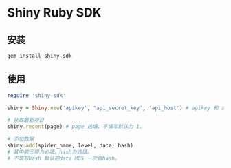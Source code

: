 # Shiny Ruby SDK

## 安装
```bash
gem install shiny-sdk
```

## 使用
```ruby
require 'shiny-sdk'

shiny = Shiny.new('apikey', 'api_secret_key', 'api_host') # apikey 和 api_secret_key 必须填写，api_host 不填写会使用默认值。。

# 获取最新项目
shiny.recent(page) # page 选填，不填写默认为 1。

# 添加数据
shiny.add(spider_name, level, data, hash)
# 其中前三项为必填，hash为选填。
# 不填写hash 默认把data MD5 一次做hash。
```
